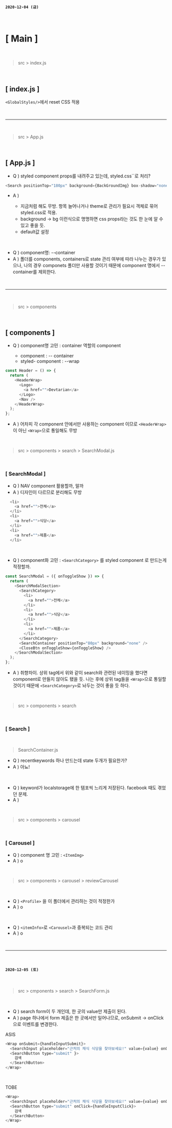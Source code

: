 #### `2020-12-04 (금)`

<br/>

# [ Main ]

<br/>

> src > index.js

<br/>

## [ index.js ]

`<GlobalStyles/>`에서 reset CSS 적용

<br/>
<hr/>
<br/>

> src > App.js

<br/>

## [ App.js ]

- Q ) styled component props를 내려주고 있는데, styled.css``로 처리?

```js
<Search positionTop="180px" background={BackGroundImg} box-shadow="none" />
```

- A )

  - 지금처럼 해도 무방. 항목 늘어나거나 theme로 관리가 필요시 객체로 묶어 styled.css로 적용.
  - background -> bg 이런식으로 명명하면 css props라는 것도 한 눈에 알 수 있고 좋을 듯.
  - default값 설정

<br/>

- Q ) component명: --container
- A ) 폴더를 components, containers로 state 관리 여부에 따라 나누는 경우가 있으나, 나의 경우 componets 폴더만 사용할 것이기 때문에 component 명에서 --container를 제외한다.

<br/>
<hr/>
<br/>

> src > components

<br/>

## [ components ]

- Q ) component명 고민 : container 역할의 component

  - component : -- container
  - styled- component : --wrap

```js
const Header = () => {
  return (
    <HeaderWrap>
      <Logo>
        <a href="">Devtarian</a>
      </Logo>
      <Nav />
    </HeaderWrap>
  );
};
```

- A ) 어차피 각 component 안에서만 사용하는 component 이므로 `<HeaderWrap>`이 아닌 `<Wrap>`으로 통일해도 무방

<br/>

> src > components > search > SearchModal.js

<br/>

### [ SearchModal ]

- Q ) NAV component 활용할까, 말까
- A ) 디자인이 다르므로 분리해도 무방

```js
  <li>
    <a href="">전체</a>
  </li>
  <li>
    <a href="">식당</a>
  </li>
  <li>
    <a href="">제품</a>
  </li>
```

<br/>

- Q ) component화 고민 : `<SearchCategory>` 를 styled component 로 만드는게 적정할까.

```js
const SearchModal = ({ onToggleShow }) => {
  return (
    <SearchModalSection>
      <SearchCategory>
        <li>
          <a href="">전체</a>
        </li>
        <li>
          <a href="">식당</a>
        </li>
        <li>
          <a href="">제품</a>
        </li>
      </SearchCategory>
      <SearchContainer positionTop="80px" background="none" />
      <CloseBtn onToggleShow={onToggleShow} />
    </SearchModalSection>
  );
};
```

- A ) 취향차이. 상위 tag에서 위와 같이 search와 관련된 네이밍을 했다면 component로 만들지 않아도 됐을 듯. 나는 후에 상위 tag들을 `<Wrap>`으로 통일할 것이기 때문에 `<SearchCategory>`로 놔두는 것이 좋을 듯 하다.

<br/>

> src > components > search

<br/>

### [ Search ]

<br/>

> SearchContainer.js

- Q ) recentkeywords 하나 만드는데 state 두개가 필요한가?
- A ) 아뇨!

<br/>

- Q ) keyword가 localstorage에 한 템포씩 느리게 저장된다. facebook 때도 겪었던 문제.
- A )

<br/>

> src > components > carousel

<br/>

### [ Carousel ]

- Q ) component 명 고민 : `<ItemImg>`
- A ) o

<br/>

> src > components > carousel > reviewCarousel

<br/>

- Q ) `<Profile>` 을 이 폴더에서 관리하는 것이 적정한가
- A ) o

<br/>

- Q ) `<itemInfo>`로 `<Carousel>`과 중복되는 코드 관리
- A ) o

<br/>
<hr/>
<br/>

#### `2020-12-05 (토)`

<br/>

> src > cmponents > search > SearchForm.js

<br/>

- Q ) search form이 두 개인데, 한 곳의 value만 제출이 된다.
- A ) page 하나에서 form 제출은 한 곳에서만 일어나므로, onSubmit -> onClick으로 이벤트를 변경한다.

ASIS

```js
<Wrap onSubmit={handleInputSubmit}>
  <SearchInput placeholder="근처의 채식 식당을 찾아보세요!" value={value} onChange={handleInputChange}></SearchInput>
  <SearchButton type="submit" }>
    검색
  </SearchButton>
</Wrap>
```

<br/>

TOBE

```js
<Wrap>
  <SearchInput placeholder="근처의 채식 식당을 찾아보세요!" value={value} onChange={handleInputChange}></SearchInput>
  <SearchButton type="submit" onClick={handleInputClick}>
    검색
  </SearchButton>
</Wrap>
```
